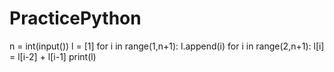 # PracticePython
n = int(input())
l = [1]
for i in range(1,n+1):
	l.append(i)
for i in range(2,n+1):
	l[i] = l[i-2] + l[i-1]
print(l)
